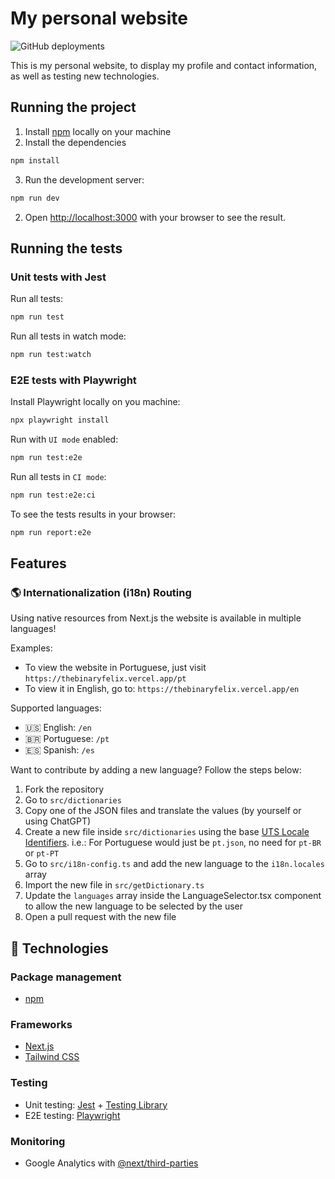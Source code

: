 # My personal website

![GitHub deployments](https://img.shields.io/github/deployments/thebinaryfelix/me/production)

This is my personal website, to display my profile and contact information, as well as testing new technologies.

## Running the project

1. Install [npm](https://www.npmjs.com/package/npm) locally on your machine
2. Install the dependencies

```bash
npm install
```

3. Run the development server:

```bash
npm run dev
```

2. Open [http://localhost:3000](http://localhost:3000) with your browser to see the result.

## Running the tests

### Unit tests with Jest

Run all tests:

```bash
npm run test
```

Run all tests in watch mode:

```bash
npm run test:watch
```

### E2E tests with Playwright

Install Playwright locally on you machine:

```bash
npx playwright install
```

Run with `UI mode` enabled:

```bash
npm run test:e2e
```

Run all tests in `CI mode`:

```bash
npm run test:e2e:ci
```

To see the tests results in your browser:

```bash
npm run report:e2e
```

## Features

### 🌎 Internationalization (i18n) Routing

Using native resources from Next.js the website is available in multiple languages!

Examples:

- To view the website in Portuguese, just visit `https://thebinaryfelix.vercel.app/pt`
- To view it in English, go to: `https://thebinaryfelix.vercel.app/en`

Supported languages:

- 🇺🇸 English: `/en`
- 🇧🇷 Portuguese: `/pt`
- 🇪🇸 Spanish: `/es`

Want to contribute by adding a new language? Follow the steps below:

1. Fork the repository
2. Go to `src/dictionaries`
3. Copy one of the JSON files and translate the values (by yourself or using ChatGPT)
4. Create a new file inside `src/dictionaries` using the base [UTS Locale Identifiers](https://www.unicode.org/reports/tr35/tr35-59/tr35.html#Identifiers). i.e.: For Portuguese would just be `pt.json`, no need for `pt-BR` or `pt-PT`
5. Go to `src/i18n-config.ts` and add the new language to the `i18n.locales` array
6. Import the new file in `src/getDictionary.ts`
7. Update the `languages` array inside the LanguageSelector.tsx component to allow the new language to be selected by the user
8. Open a pull request with the new file

## 🤖 Technologies

### Package management

- [npm](https://www.npmjs.com/)

### Frameworks

- [Next.js](https://nextjs.org/)
- [Tailwind CSS](https://tailwindcss.com/)

### Testing

- Unit testing: [Jest](https://jestjs.io/) + [Testing Library](https://testing-library.com/)
- E2E testing: [Playwright](https://playwright.dev/)

### Monitoring

- Google Analytics with [@next/third-parties](https://nextjs.org/docs/app/building-your-application/optimizing/third-party-libraries)
